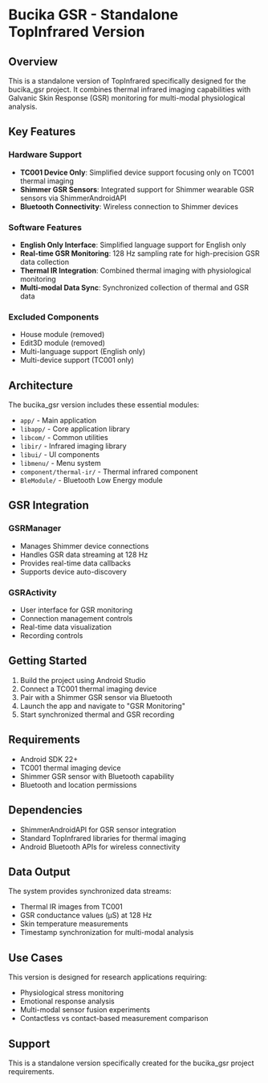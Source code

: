 # Bucika GSR - Standalone TopInfrared Version

## Overview

This is a standalone version of TopInfrared specifically designed for the bucika_gsr project. It combines thermal infrared imaging capabilities with Galvanic Skin Response (GSR) monitoring for multi-modal physiological analysis.

## Key Features

### Hardware Support
- **TC001 Device Only**: Simplified device support focusing only on TC001 thermal imaging
- **Shimmer GSR Sensors**: Integrated support for Shimmer wearable GSR sensors via ShimmerAndroidAPI
- **Bluetooth Connectivity**: Wireless connection to Shimmer devices

### Software Features
- **English Only Interface**: Simplified language support for English only
- **Real-time GSR Monitoring**: 128 Hz sampling rate for high-precision GSR data collection
- **Thermal IR Integration**: Combined thermal imaging with physiological monitoring
- **Multi-modal Data Sync**: Synchronized collection of thermal and GSR data

### Excluded Components
- House module (removed)
- Edit3D module (removed)
- Multi-language support (English only)
- Multi-device support (TC001 only)

## Architecture

The bucika_gsr version includes these essential modules:

- `app/` - Main application
- `libapp/` - Core application library
- `libcom/` - Common utilities
- `libir/` - Infrared imaging library
- `libui/` - UI components
- `libmenu/` - Menu system
- `component/thermal-ir/` - Thermal infrared component
- `BleModule/` - Bluetooth Low Energy module

## GSR Integration

### GSRManager
- Manages Shimmer device connections
- Handles GSR data streaming at 128 Hz
- Provides real-time data callbacks
- Supports device auto-discovery

### GSRActivity
- User interface for GSR monitoring
- Connection management controls
- Real-time data visualization
- Recording controls

## Getting Started

1. Build the project using Android Studio
2. Connect a TC001 thermal imaging device
3. Pair with a Shimmer GSR sensor via Bluetooth
4. Launch the app and navigate to "GSR Monitoring"
5. Start synchronized thermal and GSR recording

## Requirements

- Android SDK 22+
- TC001 thermal imaging device
- Shimmer GSR sensor with Bluetooth capability
- Bluetooth and location permissions

## Dependencies

- ShimmerAndroidAPI for GSR sensor integration
- Standard TopInfrared libraries for thermal imaging
- Android Bluetooth APIs for wireless connectivity

## Data Output

The system provides synchronized data streams:
- Thermal IR images from TC001
- GSR conductance values (µS) at 128 Hz
- Skin temperature measurements
- Timestamp synchronization for multi-modal analysis

## Use Cases

This version is designed for research applications requiring:
- Physiological stress monitoring
- Emotional response analysis
- Multi-modal sensor fusion experiments
- Contactless vs contact-based measurement comparison

## Support

This is a standalone version specifically created for the bucika_gsr project requirements.